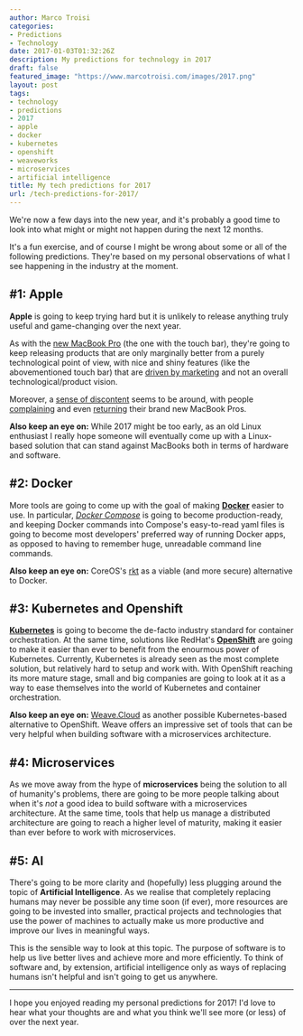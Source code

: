 ```yaml
---
author: Marco Troisi
categories:
- Predictions
- Technology
date: 2017-01-03T01:32:26Z
description: My predictions for technology in 2017
draft: false
featured_image: "https://www.marcotroisi.com/images/2017.png"
layout: post
tags:
- technology
- predictions
- 2017
- apple
- docker
- kubernetes
- openshift
- weaveworks
- microservices
- artificial intelligence
title: My tech predictions for 2017
url: /tech-predictions-for-2017/
---
```


We're now a few days into the new year, and it's probably a good time to look into what might or might not happen during the next 12 months. 

It's a fun exercise, and of course I might be wrong about some or all of the following predictions. They're based on my personal observations of what I see happening in the industry at the moment.

## #1: Apple

**Apple** is going to keep trying hard but it is unlikely to release anything truly useful and game-changing over the next year. 

As with the [new MacBook Pro](http://www.apple.com/ie/macbook-pro/) (the one with the touch bar), they're going to keep releasing products that are only marginally better from a purely technological point of view, with nice and shiny features (like the abovementioned touch bar) that are [driven by marketing](https://michaelhyatt.com/companies-forget-product.html) and not an overall technological/product vision. 

Moreover, a [sense of discontent](http://bgr.com/2016/10/28/macbook-pro-2016-specs-creative-professionals-developers/) seems to be around, with people [complaining](https://twitter.com/spolsky/status/815250470843269120) and even [returning](https://www.facebook.com/michaelhyatt/photos/a.10150425974849385.362668.133149524384/10154334024454385/?type=3&theater) their brand new MacBook Pros. 

**Also keep an eye on:** While 2017 might be too early, as an old Linux enthusiast I really hope someone will eventually come up with a Linux-based solution that can stand against MacBooks both in terms of hardware and software. 

## #2: Docker 

More tools are going to come up with the goal of making **[Docker](https://www.docker.com/)** easier to use. In particular, *[Docker Compose](https://docs.docker.com/compose/)* is going to become production-ready, and keeping Docker commands into Compose's easy-to-read yaml files is going to become most developers' preferred way of running Docker apps, as opposed to having to remember huge, unreadable command line commands. 

**Also keep an eye on:** CoreOS's [rkt](https://coreos.com/rkt/) as a viable (and more secure) alternative to Docker.

## #3: Kubernetes and Openshift

**[Kubernetes](http://kubernetes.io/)** is going to become the de-facto industry standard for container orchestration. At the same time, solutions like RedHat's **[OpenShift](https://www.openshift.com/)** are going to make it easier than ever to benefit from the enourmous power of Kubernetes. Currently, Kubernetes is already seen as the most complete solution, but relatively hard to setup and work with. With OpenShift reaching its more mature stage, small and big companies are going to look at it as a way to ease themselves into the world of Kubernetes and container orchestration. 

**Also keep an eye on:** [Weave.Cloud](https://www.weave.works/solution/cloud/) as another possible Kubernetes-based alternative to OpenShift. Weave offers an impressive set of tools that can be very helpful when building software with a microservices architecture.

## #4: Microservices

As we move away from the hype of **microservices** being the solution to all of humanity's problems, there are going to be more people talking about when it's *not* a good idea to build software with a microservices architecture. At the same time, tools that help us manage a distributed architecture are going to reach a higher level of maturity, making it easier than ever before to work with microservices.

## #5: AI

There's going to be more clarity and (hopefully) less plugging around the topic of **Artificial Intelligence**. As we realise that completely replacing humans may never be possible any time soon (if ever), more resources are going to be invested into smaller, practical projects and technologies that use the power of machines to actually make us more productive and improve our lives in meaningful ways. 

This is the sensible way to look at this topic. The purpose of software is to help us live better lives and achieve more and more efficiently. To think of software and, by extension, artificial intelligence only as ways of replacing humans isn't helpful and isn't going to get us anywhere.

***

I hope you enjoyed reading my personal predictions for 2017! I'd love to hear what your thoughts are and what you think we'll see more (or less) of over the next year.


